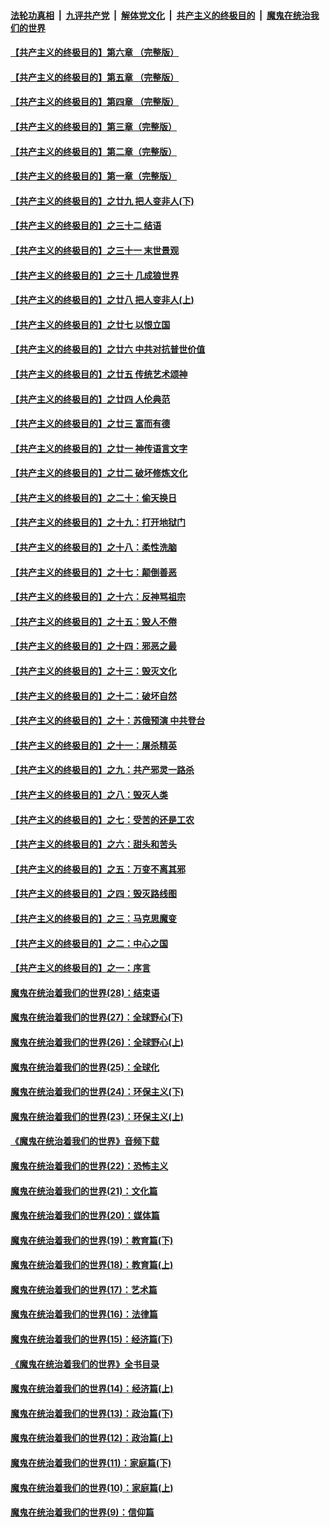 

####  [法轮功真相](../../../../basic/blob/master/README.md?t=07020902) &nbsp;|&nbsp; [九评共产党](../../../../9ping.md/blob/master/README.md?t=07020902) &nbsp;|&nbsp; [解体党文化](../../../../jtdwh.md/blob/master/README.md?t=07020902)  &nbsp;|&nbsp; [共产主义的终极目的](../../../../gczydzjmd.md/blob/master/README.md?t=07020902) &nbsp;|&nbsp; [魔鬼在统治我们的世界](../../../../mgztzwmdsj.md/blob/master/README.md?t=07020902) 

#### [【共产主义的终极目的】第六章 （完整版）](../pages/nsc422/n11428913.md?t=07020902) 

#### [【共产主义的终极目的】第五章 （完整版）](../pages/nsc422/n11428912.md?t=07020902) 

#### [【共产主义的终极目的】第四章 （完整版）](../pages/nsc422/n11428907.md?t=07020902) 

#### [【共产主义的终极目的】第三章（完整版）](../pages/nsc422/n11428848.md?t=07020902) 

#### [【共产主义的终极目的】第二章（完整版）](../pages/nsc422/n11428831.md?t=07020902) 

#### [【共产主义的终极目的】第一章（完整版）](../pages/nsc422/n11417651.md?t=07020902) 

#### [【共产主义的终极目的】之廿九 把人变非人(下)](../pages/nsc422/n11344140.md?t=07020902) 

#### [【共产主义的终极目的】之三十二 结语](../pages/nsc422/n11360535.md?t=07020902) 

#### [【共产主义的终极目的】之三十一 末世景观](../pages/nsc422/n11351129.md?t=07020902) 

#### [【共产主义的终极目的】之三十 几成狼世界](../pages/nsc422/n11348280.md?t=07020902) 

#### [【共产主义的终极目的】之廿八 把人变非人(上)](../pages/nsc422/n11340492.md?t=07020902) 

#### [【共产主义的终极目的】之廿七 以恨立国](../pages/nsc422/n11336944.md?t=07020902) 

#### [【共产主义的终极目的】之廿六 中共对抗普世价值](../pages/nsc422/n11324785.md?t=07020902) 

#### [【共产主义的终极目的】之廿五 传统艺术颂神](../pages/nsc422/n11296396.md?t=07020902) 

#### [【共产主义的终极目的】之廿四 人伦典范](../pages/nsc422/n11296397.md?t=07020902) 

#### [【共产主义的终极目的】之廿三 富而有德](../pages/nsc422/n11283598.md?t=07020902) 

#### [【共产主义的终极目的】之廿一 神传语言文字](../pages/nsc422/n11263265.md?t=07020902) 

#### [【共产主义的终极目的】之廿二 破坏修炼文化](../pages/nsc422/n11245728.md?t=07020902) 

#### [【共产主义的终极目的】之二十：偷天换日](../pages/nsc422/n11238846.md?t=07020902) 

#### [【共产主义的终极目的】之十九：打开地狱门](../pages/nsc422/n11206376.md?t=07020902) 

#### [【共产主义的终极目的】之十八：柔性洗脑](../pages/nsc422/n11199994.md?t=07020902) 

#### [【共产主义的终极目的】之十七：颠倒善恶](../pages/nsc422/n11179782.md?t=07020902) 

#### [【共产主义的终极目的】之十六：反神骂祖宗](../pages/nsc422/n11166798.md?t=07020902) 

#### [【共产主义的终极目的】之十五：毁人不倦](../pages/nsc422/n11166792.md?t=07020902) 

#### [【共产主义的终极目的】之十四：邪恶之最](../pages/nsc422/n11150249.md?t=07020902) 

#### [【共产主义的终极目的】之十三：毁灭文化](../pages/nsc422/n11135227.md?t=07020902) 

#### [【共产主义的终极目的】之十二：破坏自然](../pages/nsc422/n11135214.md?t=07020902) 

#### [【共产主义的终极目的】之十：苏俄预演 中共登台](../pages/nsc422/n11118424.md?t=07020902) 

#### [【共产主义的终极目的】之十一：屠杀精英](../pages/nsc422/n11118442.md?t=07020902) 

#### [【共产主义的终极目的】之九：共产邪灵一路杀](../pages/nsc422/n11114139.md?t=07020902) 

#### [【共产主义的终极目的】之八：毁灭人类](../pages/nsc422/n11108503.md?t=07020902) 

#### [【共产主义的终极目的】之七：受苦的还是工农](../pages/nsc422/n11101809.md?t=07020902) 

#### [【共产主义的终极目的】之六：甜头和苦头](../pages/nsc422/n11096971.md?t=07020902) 

#### [【共产主义的终极目的】之五：万变不离其邪](../pages/nsc422/n11091285.md?t=07020902) 

#### [【共产主义的终极目的】之四：毁灭路线图](../pages/nsc422/n11086284.md?t=07020902) 

#### [【共产主义的终极目的】之三：马克思魔变](../pages/nsc422/n11061941.md?t=07020902) 

#### [【共产主义的终极目的】之二：中心之国](../pages/nsc422/n11047728.md?t=07020902) 

#### [【共产主义的终极目的】之一：序言](../pages/nsc422/n11086077.md?t=07020902) 

#### [魔鬼在统治着我们的世界(28)：结束语](../pages/nsc422/n10936246.md?t=07020902) 

#### [魔鬼在统治着我们的世界(27)：全球野心(下)](../pages/nsc422/n10928319.md?t=07020902) 

#### [魔鬼在统治着我们的世界(26)：全球野心(上)](../pages/nsc422/n10900318.md?t=07020902) 

#### [魔鬼在统治着我们的世界(25)：全球化](../pages/nsc422/n10788205.md?t=07020902) 

#### [魔鬼在统治着我们的世界(24)：环保主义(下)](../pages/nsc422/n10695307.md?t=07020902) 

#### [魔鬼在统治着我们的世界(23)：环保主义(上)](../pages/nsc422/n10688613.md?t=07020902) 

#### [《魔鬼在统治着我们的世界》音频下载](../pages/nsc422/n10635553.md?t=07020902) 

#### [魔鬼在统治着我们的世界(22)：恐怖主义](../pages/nsc422/n10614727.md?t=07020902) 

#### [魔鬼在统治着我们的世界(21)：文化篇](../pages/nsc422/n10597706.md?t=07020902) 

#### [魔鬼在统治着我们的世界(20)：媒体篇](../pages/nsc422/n10586579.md?t=07020902) 

#### [魔鬼在统治着我们的世界(19)：教育篇(下)](../pages/nsc422/n10564808.md?t=07020902) 

#### [魔鬼在统治着我们的世界(18)：教育篇(上)](../pages/nsc422/n10526970.md?t=07020902) 

#### [魔鬼在统治着我们的世界(17)：艺术篇](../pages/nsc422/n10499093.md?t=07020902) 

#### [魔鬼在统治着我们的世界(16)：法律篇](../pages/nsc422/n10485969.md?t=07020902) 

#### [魔鬼在统治着我们的世界(15)：经济篇(下)](../pages/nsc422/n10469975.md?t=07020902) 

#### [《魔鬼在统治着我们的世界》全书目录](../pages/nsc422/n10464261.md?t=07020902) 

#### [魔鬼在统治着我们的世界(14)：经济篇(上)](../pages/nsc422/n10457370.md?t=07020902) 

#### [魔鬼在统治着我们的世界(13)：政治篇(下)](../pages/nsc422/n10448270.md?t=07020902) 

#### [魔鬼在统治着我们的世界(12)：政治篇(上)](../pages/nsc422/n10444576.md?t=07020902) 

#### [魔鬼在统治着我们的世界(11)：家庭篇(下)](../pages/nsc422/n10440961.md?t=07020902) 

#### [魔鬼在统治着我们的世界(10)：家庭篇(上)](../pages/nsc422/n10435448.md?t=07020902) 

#### [魔鬼在统治着我们的世界(9)：信仰篇](../pages/nsc422/n10432159.md?t=07020902) 

